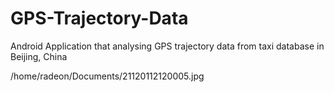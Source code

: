 # GPS-Trajectory-Data
Android Application that analysing GPS trajectory data from taxi database in Beijing, China

/home/radeon/Documents/21120112120005.jpg
